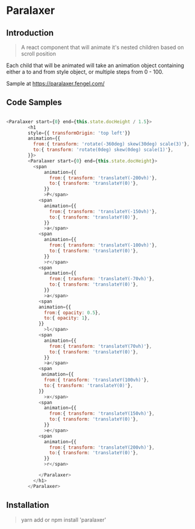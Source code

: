 # Paralaxer

## Introduction

> A react component that will animate it's nested children based on scroll position

Each child that will be animated will take an animation object containing either a to and from style object, or multiple steps from 0 - 100.

Sample at https://paralaxer.fengel.com/

## Code Samples

```javascript

<Paralaxer start={0} end={this.state.docHeight / 1.5}>
        <h1 
        style={{ transformOrigin: 'top left'}}
        animation={{
          from:{ transform: 'rotate(-360deg) skew(30deg) scale(3)'}, 
          to:{ transform: 'rotate(0deg) skew(0deg) scale(1)'},
        }}>
        <Paralaxer start={0} end={this.state.docHeight}>
          <span 
              animation={{
                from:{ transform: 'translateY(-200vh)'}, 
                to:{ transform: 'translateY(0)'},
              }}
              >P</span>
            <span 
              animation={{
                from:{ transform: 'translateY(-150vh)'}, 
                to:{ transform: 'translateY(0)'},
              }}
              >a</span>
            <span 
              animation={{
                from:{ transform: 'translateY(-100vh)'}, 
                to:{ transform: 'translateY(0)'},
              }}
              >r</span>
            <span 
              animation={{
                from:{ transform: 'translateY(-70vh)'}, 
                to:{ transform: 'translateY(0)'},
              }}
              >a</span>
            <span 
            animation={{
              from:{ opacity: 0.5}, 
              to:{ opacity: 1},
            }}
              >l</span>
            <span 
              animation={{
                from:{ transform: 'translateY(70vh)'}, 
                to:{ transform: 'translateY(0)'},
              }}
              >a</span>
            <span 
             animation={{
              from:{ transform: 'translateY(100vh)'}, 
              to:{ transform: 'translateY(0)'},
            }}
              >x</span>
            <span 
              animation={{
                from:{ transform: 'translateY(150vh)'},
                to:{ transform: 'translateY(0)'},
              }}
              >e</span>
            <span 
              animation={{
                from:{ transform: 'translateY(200vh)'}, 
                to:{ transform: 'translateY(0)'},
              }}
              >r</span>

            </Paralaxer>
          </h1>
        </Paralaxer>
```

## Installation

> yarn add or npm install 'paralaxer'